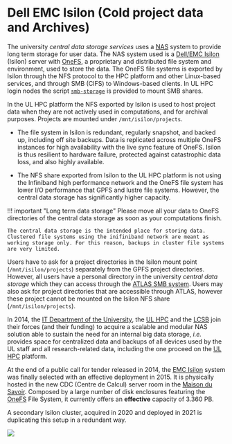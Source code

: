 # Dell EMC Isilon (Cold project data and Archives)

The university _central data storage services_ uses a [NAS](https://en.wikipedia.org/wiki/Network-attached_storage) system to provide long term storage for user data. The NAS system used is a [Dell/EMC Isilon](https://www.dellemc.com/en-us/collaterals/unauth/data-sheets/products/storage/h10717-isilon-onefs-ds.pdf) (Isilon) server with [OneFS](https://en.wikipedia.org/wiki/OneFS_distributed_file_system), a proprietary and distributed file system and environment, used to store the data. The OneFS file systems is exported by Isilon through the NFS protocol to the HPC platform and other Linux-based services, and through SMB (CIFS) to Windows-based clients. In UL HPC login nodes the script [`smb-storage`](/data/transfer/#mounting-an-smb-share-to-a-login-node) is provided to mount SMB shares.

<!--isilon-start-->

In the UL HPC platform the NFS exported by Isilon is used to host project data when they are not actively used in computations, and for archival purposes. Projects are mounted under `/mnt/isilon/projects`.

-  The file system in Isilon is redundant, regularly snapshot, and backed up, including off site backups. Data is replicated across multiple OneFS instances for high availability with the live sync feature of OneFS. Isilon is thus resilient to hardware failure, protected against catastrophic data loss, and also highly available.

- The NFS share exported from Isilon to the UL HPC platform is not using the Infiniband high performance network and the OneFS file system has lower I/O performance that GPFS and lustre file systems. However, the central data storage has significantly higher capacity.

!!! important "Long term data storage"
    Please move all your data to OneFS directories of the central data storage as soon as your computations finish.

    The central data storage is the intended place for storing data. Clustered file systems using the inifiniband network are meant as working storage only. For this reason, backups in cluster file systems are very limited.

Users have to ask for a project directories in the Isilon mount point (`/mnt/isilon/projects`) separately from the GPFS project directories. However, all users have a personal directory in the university _central data storage_ which they can access through the [ATLAS SMB system](/data/transfer/#transfers-between-long-term-storage-and-the-hpc-facilities). Users may also ask for project directories that are accessible through ATLAS, however these project cannot be mounted on the Isilon NFS share (`/mnt/isilon/projects`).

<!--isilon-end-->

In 2014, the [IT Department of the University](https://wwwen.uni.lu/universite/presentation/organigrammes/organigramme_rectorat_administration_centrale/service_informatique_de_l_universite), the [UL HPC](https://hpc.uni.lu/about/team.html) and the [LCSB](http://wwwen.uni.lu/lcsb/) join their forces (and their funding) to acquire a scalable and modular NAS solution able to sustain the need for an internal big data storage, _i.e._ provides space for centralized data and backups of all devices used by the UL staff and all research-related data, including the one proceed on the [UL HPC](https://hpc.uni.lu) platform.

At the end of a public call for tender released in 2014, the [EMC Isilon](http://www.emc.com/isilon) system was finally selected with an effective deployment in 2015. It is physically hosted in the new CDC (Centre de Calcul) server room in the [Maison du Savoir](http://www.fonds-belval.lu/index.php?lang=en&page=3&sub=2). Composed by a large number of disk enclosures featuring the [OneFS](http://www.emc.com/en-us/storage/isilon/onefs-operating-system.htm) File System, it currently offers an **effective** capacity of 3.360 PB.

A secondary Isilon cluster, acquired in 2020 and deployed in 2021 is duplicating this setup in a redundant way.

![](images/isilon.jpg)
